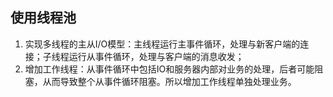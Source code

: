 ## 使用线程池

1. 实现多线程的主从I/O模型：主线程运行主事件循环，处理与新客户端的连接；子线程运行从事件循环，处理与客户端的消息收发；
2. 增加工作线程：从事件循环中包括IO和服务器内部对业务的处理，后者可能阻塞，从而导致整个从事件循环阻塞。所以增加工作线程单独处理业务。

